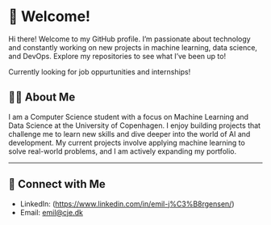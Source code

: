 # 👋 Welcome!

Hi there! Welcome to my GitHub profile. I’m passionate about technology and constantly working on new projects in machine learning, data science, and DevOps. Explore my repositories to see what I’ve been up to!

Currently looking for job oppurtunities and internships!


## 🧑‍💻 About Me

I am a Computer Science student with a focus on Machine Learning and Data Science at the University of Copenhagen. I enjoy building projects that challenge me to learn new skills and dive deeper into the world of AI and development. My current projects involve applying machine learning to solve real-world problems, and I am actively expanding my portfolio.

---

## 🤝 Connect with Me

- LinkedIn: (https://www.linkedin.com/in/emil-j%C3%B8rgensen/)
- Email: emil@cje.dk
<!--
**XxHardcoreGamerxX/XxHardcoreGamerxX** is a ✨ _special_ ✨ repository because its `README.md` (this file) appears on your GitHub profile.

Here are some ideas to get you started:

- 🔭 I’m currently working on ...
- 🌱 I’m currently learning ...
- 👯 I’m looking to collaborate on ...
- 🤔 I’m looking for help with ...
- 💬 Ask me about ...
- 📫 How to reach me: ...
- 😄 Pronouns: ...
- ⚡ Fun fact: ...
-->
